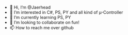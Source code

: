 - 👋 Hi, I’m @Jaerhead
- 👀 I’m interested in C#, PS, PY and all kind of µ-Controller
- 🌱 I’m currently learning PS, PY
- 💞️ I’m looking to collaborate on fun!
- 📫 How to reach me over github

<!---
Jaerhead/Jaerhead is a ✨ special ✨ repository because its `README.md` (this file) appears on your GitHub profile.
You can click the Preview link to take a look at your changes.
--->
